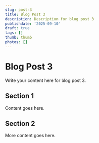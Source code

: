```yaml
---
slug: post-3
title: Blog Post 3
description: Description for blog post 3
publishdate: '2025-09-10'
draft: true
tags: []
thumb: thumb
photos: []
---
```

# Blog Post 3

Write your content here for blog post 3.

## Section 1

Content goes here.

## Section 2

More content goes here.
